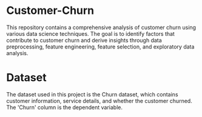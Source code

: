 # Customer-Churn
This repository contains a comprehensive analysis of customer churn using various data science techniques. The goal is to identify factors that contribute to customer churn and derive insights through data preprocessing, feature engineering, feature selection, and exploratory data analysis. 

# Dataset
The dataset used in this project is the Churn dataset, which contains customer information, service details, and whether the customer churned. The 'Churn' column is the dependent variable.


